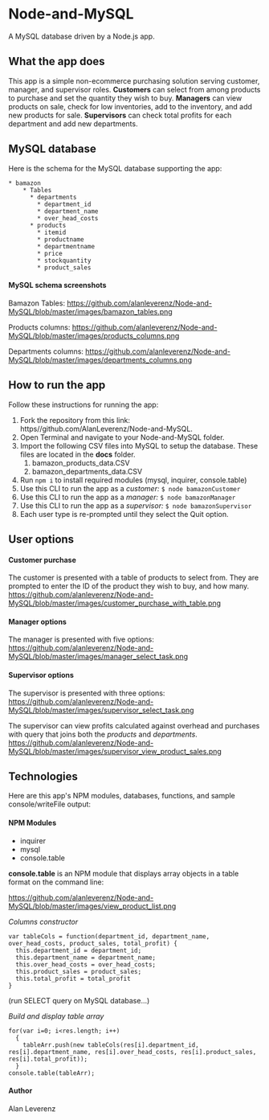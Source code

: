 # Node-and-MySQL
A MySQL database driven by a Node.js app. 

## What the app does

This app is a simple non-ecommerce purchasing solution serving customer, manager, and supervisor roles. 
__Customers__ can select from among products to purchase and set the quantity they wish to buy. 
__Managers__ can view products on sale, check for low inventories, add to the inventory, and add new products for sale. 
__Supervisors__ can check total profits for each department and add new departments. 

## MySQL database

Here is the schema for the MySQL database supporting the app:
````
* bamazon
    * Tables
      * departments
        * department_id
        * department_name
        * over_head_costs
      * products
        * itemid
        * productname
        * departmentname
        * price
        * stockquantity
        * product_sales
 ````
  
#### MySQL schema screenshots

Bamazon Tables:
https://github.com/alanleverenz/Node-and-MySQL/blob/master/images/bamazon_tables.png

Products columns:
https://github.com/alanleverenz/Node-and-MySQL/blob/master/images/products_columns.png

Departments columns:
https://github.com/alanleverenz/Node-and-MySQL/blob/master/images/departments_columns.png


## How to run the app

Follow these instructions for running the app:

1. Fork the repository from this link: https//github.com/AlanLeverenz/Node-and-MySQL.
2. Open Terminal and navigate to your Node-and-MySQL folder.
3. Import the following CSV files into MySQL to setup the database. These files are located in the __docs__ folder.
   1. bamazon_products_data.CSV
   2. bamazon_departments_data.CSV
4. Run `npm i` to install required modules (mysql, inquirer, console.table)
5. Use this CLI to run the app as a *customer:*
    `$ node bamazonCustomer`
6. Use this CLI to run the app as a *manager:*
    `$ node bamazonManager`
7. Use this CLI to run the app as a *supervisor:*
   `$ node bamazonSupervisor`
8. Each user type is re-prompted until they select the Quit option.

## User options

#### Customer purchase

The customer is presented with a table of products to select from. They are prompted to enter the ID of the product they wish to buy, and how many.
https://github.com/alanleverenz/Node-and-MySQL/blob/master/images/customer_purchase_with_table.png

#### Manager options

The manager is presented with five options:
https://github.com/alanleverenz/Node-and-MySQL/blob/master/images/manager_select_task.png

#### Supervisor options

The supervisor is presented with three options:
https://github.com/alanleverenz/Node-and-MySQL/blob/master/images/supervisor_select_task.png

The supervisor can view profits calculated against overhead and purchases with query that joins both the *products* and *departments*.
https://github.com/alanleverenz/Node-and-MySQL/blob/master/images/supervisor_view_product_sales.png

## Technologies
Here are this app's NPM modules, databases, functions, and sample console/writeFile output:

#### NPM Modules
* inquirer
* mysql
* console.table

__console.table__ is an NPM module that displays array objects in a table format on the command line:

https://github.com/alanleverenz/Node-and-MySQL/blob/master/images/view_product_list.png

*Columns constructor*
````
var tableCols = function(department_id, department_name, over_head_costs, product_sales, total_profit) {
  this.department_id = department_id;
  this.department_name = department_name;
  this.over_head_costs = over_head_costs;
  this.product_sales = product_sales;
  this.total_profit = total_profit
}
````
(run SELECT query on MySQL database...)

*Build and display table array*
````
for(var i=0; i<res.length; i++) 
  {
    tableArr.push(new tableCols(res[i].department_id, res[i].department_name, res[i].over_head_costs, res[i].product_sales, res[i].total_profit));
  }
console.table(tableArr);
````
#### Author
Alan Leverenz